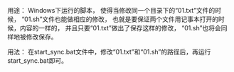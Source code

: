 用途：
Windows下运行的脚本，
使得当修改同一个目录下的“01.txt”文件的时候，
“01.sh”文件也能做相应的修改，
也就是要保证两个文件用记事本打开的时候，内容的一样的，
并且只要“01.txt”做出了保存这样的修改，
“01.sh”也将会同样地被修改保存。

用法：
在start_sync.bat文件中，修改“01.txt”和“01.sh”的路径后，再运行start_sync.bat即可。